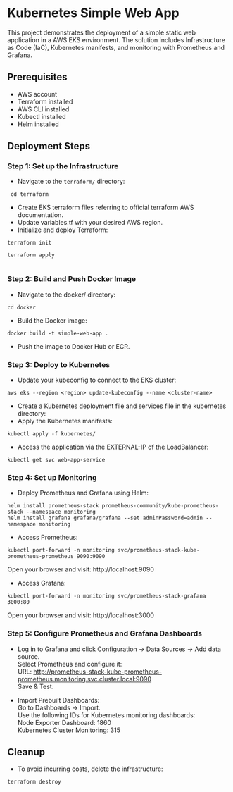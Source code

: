 # Kubernetes Simple Web App

This project demonstrates the deployment of a simple static web application in a AWS EKS environment. The solution includes Infrastructure as Code (IaC), Kubernetes manifests, and monitoring with Prometheus and Grafana.

## Prerequisites
- AWS account
- Terraform installed
- AWS CLI installed
- Kubectl installed
- Helm installed

## Deployment Steps

### Step 1: Set up the Infrastructure
- Navigate to the `terraform/` directory:
```
 cd terraform
```
- Create EKS terraform files referring to official terraform AWS documentation.
- Update variables.tf with your desired AWS region.
- Initialize and deploy Terraform:
```
terraform init

terraform apply
 
```
### Step 2: Build and Push Docker Image
- Navigate to the docker/ directory:
```
cd docker
```
- Build the Docker image:
```
docker build -t simple-web-app .
```
- Push the image to Docker Hub or ECR.

### Step 3: Deploy to Kubernetes

- Update your kubeconfig to connect to the EKS cluster:
```
aws eks --region <region> update-kubeconfig --name <cluster-name>
```
- Create a Kubernetes deployment file and services file in the kubernetes directory:
- Apply the Kubernetes manifests:
```
kubectl apply -f kubernetes/
```
- Access the application via the EXTERNAL-IP of the LoadBalancer:
```
kubectl get svc web-app-service
```
### Step 4: Set up Monitoring

- Deploy Prometheus and Grafana using Helm:
```
helm install prometheus-stack prometheus-community/kube-prometheus-stack --namespace monitoring
helm install grafana grafana/grafana --set adminPassword=admin --namespace monitoring

```
- Access Prometheus:
```
kubectl port-forward -n monitoring svc/prometheus-stack-kube-prometheus-prometheus 9090:9090
```
Open your browser and visit: http://localhost:9090
- Access Grafana:
```
kubectl port-forward -n monitoring svc/prometheus-stack-grafana 3000:80
```
Open your browser and visit: http://localhost:3000
### Step 5: Configure Prometheus and Grafana Dashboards

- Log in to Grafana and click Configuration → Data Sources → Add data source. <br>
Select Prometheus and configure it: <br>
URL: http://prometheus-stack-kube-prometheus-prometheus.monitoring.svc.cluster.local:9090 <br>
Save & Test.

- Import Prebuilt Dashboards: <br>
Go to Dashboards → Import.<br>
Use the following IDs for Kubernetes monitoring dashboards: <br>
Node Exporter Dashboard: 1860 <br>
Kubernetes Cluster Monitoring: 315
## Cleanup
- To avoid incurring costs, delete the infrastructure:
```
terraform destroy

